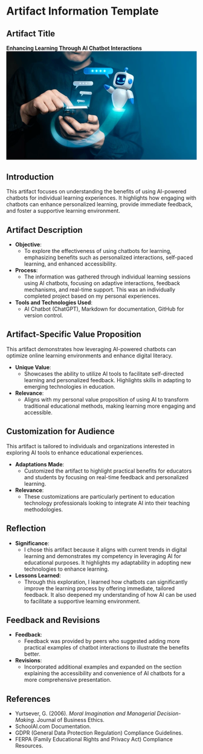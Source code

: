 # Artifact Information Template

## Artifact Title
**Enhancing Learning Through AI Chatbot Interactions**
 ![AI Chatbot Interaction](Chatbot.webp)

## Introduction
This artifact focuses on understanding the benefits of using AI-powered chatbots for individual learning experiences. It highlights how engaging with chatbots can enhance personalized learning, provide immediate feedback, and foster a supportive learning environment.

## Artifact Description
- **Objective**: 
  - To explore the effectiveness of using chatbots for learning, emphasizing benefits such as personalized interactions, self-paced learning, and enhanced accessibility.
- **Process**: 
  - The information was gathered through individual learning sessions using AI chatbots, focusing on adaptive interactions, feedback mechanisms, and real-time support. This was an individually completed project based on my personal experiences.
- **Tools and Technologies Used**: 
  - AI Chatbot (ChatGPT), Markdown for documentation, GitHub for version control.

## Artifact-Specific Value Proposition
This artifact demonstrates how leveraging AI-powered chatbots can optimize online learning environments and enhance digital literacy.

- **Unique Value**:
  - Showcases the ability to utilize AI tools to facilitate self-directed learning and personalized feedback. Highlights skills in adapting to emerging technologies in education.
- **Relevance**:
  - Aligns with my personal value proposition of using AI to transform traditional educational methods, making learning more engaging and accessible.

## Customization for Audience
This artifact is tailored to individuals and organizations interested in exploring AI tools to enhance educational experiences.

- **Adaptations Made**:
  - Customized the artifact to highlight practical benefits for educators and students by focusing on real-time feedback and personalized learning.
- **Relevance**:
  - These customizations are particularly pertinent to education technology professionals looking to integrate AI into their teaching methodologies.

## Reflection
- **Significance**:
  - I chose this artifact because it aligns with current trends in digital learning and demonstrates my competency in leveraging AI for educational purposes. It highlights my adaptability in adopting new technologies to enhance learning.
- **Lessons Learned**:
  - Through this exploration, I learned how chatbots can significantly improve the learning process by offering immediate, tailored feedback. It also deepened my understanding of how AI can be used to facilitate a supportive learning environment.

## Feedback and Revisions
- **Feedback**:
  - Feedback was provided by peers who suggested adding more practical examples of chatbot interactions to illustrate the benefits better.
- **Revisions**:
  - Incorporated additional examples and expanded on the section explaining the accessibility and convenience of AI chatbots for a more comprehensive presentation.

## References
- Yurtsever, G. (2006). *Moral Imagination and Managerial Decision-Making*. Journal of Business Ethics.
- SchoolAI.com Documentation.
- GDPR (General Data Protection Regulation) Compliance Guidelines.
- FERPA (Family Educational Rights and Privacy Act) Compliance Resources.
